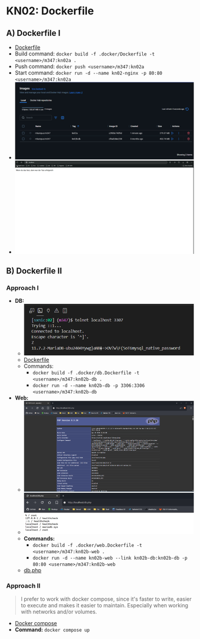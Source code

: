 # KN02: Dockerfile

## A) Dockerfile I

- [Dockerfile](./.docker/Dockerfile)
- Build command: `docker build -f .docker/Dockerfile -t <username>/m347:kn02a .`
- Push command: `docker push <username>/m347:kn02a`
- Start command: `docker run -d --name kn02-nginx -p 80:80 <username>/m347:kn02a`
- ![Screenshot of Docker Desktop, showing image kn02a](/m347-Container/x-resources/02/desktop.png)
- ![Screenshot of the website](/m347-Container/x-resources/02/www.png)


## B) Dockerfile II

### Approach I

- **DB:**
  - ![Telnet](/m347-Container/x-resources/02/db-telnet.png)
  - [Dockerfile](./.docker/db.Dockerfile)
  - Commands:
    - `docker build -f .docker/db.Dockerfile -t <username>/m347:kn02b-db .`
    - `docker run -d --name kn02b-db -p 3306:3306 <username>/m347:kn02b-db`
- **Web:**
  - ![Screenshot of site info.php](/m347-Container/x-resources/02/info-php.png)
  - ![Screenshot of site db.php](/m347-Container/x-resources/02/db-php.png)
  - **Commands:**
    - `docker build -f .docker/web.Dockerfile -t <username>/m347:kn02b-web .`
    - `docker run -d --name kn02b-web --link kn02b-db:kn02b-db -p 80:80 <username>/m347:kn02b-web`
  - [db.php](./php/db.php)

### Approach II

> I prefer to work with docker compose, since it's faster to write, easier to execute and makes it easier to maintain. Especially when working with networks and/or volumes.

- [Docker compose](./docker-compose.yml)
- **Command:** `docker compose up`

